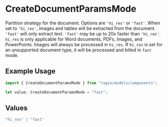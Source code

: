 # CreateDocumentParamsMode

Partition strategy for the document. Options are `'hi_res'` or `'fast'`. When set to `'hi_res'`, images and tables will be extracted from the document. `'fast'` will only extract text. `'fast'` may be up to 20x faster than `'hi_res'`. `hi_res` is only applicable for Word documents, PDFs, Images, and PowerPoints. Images will always be processed in `hi_res`. If `hi_res` is set for an unsupported document type, it will be processed and billed in `fast` mode.

## Example Usage

```typescript
import { CreateDocumentParamsMode } from "ragie/models/components";

let value: CreateDocumentParamsMode = "fast";
```

## Values

```typescript
"hi_res" | "fast"
```